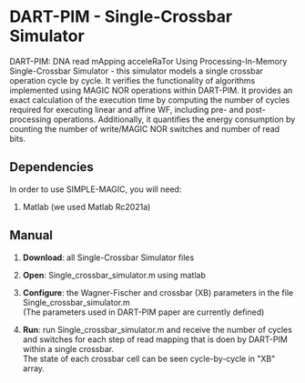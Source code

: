 # DART-PIM - Single-Crossbar Simulator
DART-PIM: DNA read mApping acceleRaTor Using Processing-In-Memory
Single-Crossbar Simulator - this simulator models a single crossbar operation cycle by cycle. It verifies the functionality of algorithms implemented using MAGIC NOR operations within DART-PIM. It provides an exact calculation of the execution time by computing the number of cycles required for executing linear and affine WF, including pre- and post-processing operations. Additionally, it quantifies the energy consumption by counting the number of write/MAGIC NOR switches and number of read bits.

## Dependencies
In order to use SIMPLE-MAGIC, you will need:
1. Matlab (we used Matlab Rc2021a)

## Manual
1. **Download**: all Single-Crossbar Simulator files

2. **Open**: Single_crossbar_simulator.m using matlab

3. **Configure**: the Wagner-Fischer and crossbar (XB) parameters in the file Single_crossbar_simulator.m  
(The parameters used in DART-PIM paper are currently defined)

4. **Run**: run Single_crossbar_simulator.m and receive the number of cycles and switches for each step of read mapping that is doen by DART-PIM within a single crossbar.  
The state of each crossbar cell can be seen cycle-by-cycle in "XB" array.
